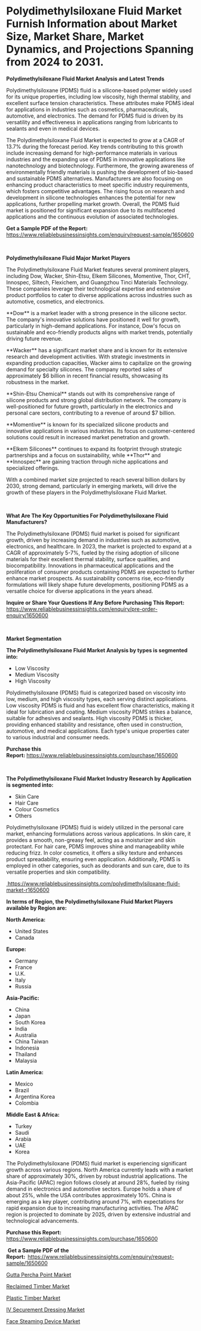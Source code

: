 <p><h1>Polydimethylsiloxane Fluid Market Furnish Information about Market Size, Market Share, Market Dynamics, and Projections Spanning from 2024 to 2031.</h1></p><p><strong>Polydimethylsiloxane Fluid Market Analysis and Latest Trends</strong></p>
<p><p>Polydimethylsiloxane (PDMS) fluid is a silicone-based polymer widely used for its unique properties, including low viscosity, high thermal stability, and excellent surface tension characteristics. These attributes make PDMS ideal for applications in industries such as cosmetics, pharmaceuticals, automotive, and electronics. The demand for PDMS fluid is driven by its versatility and effectiveness in applications ranging from lubricants to sealants and even in medical devices.</p><p>The Polydimethylsiloxane Fluid Market is expected to grow at a CAGR of 13.7% during the forecast period. Key trends contributing to this growth include increasing demand for high-performance materials in various industries and the expanding use of PDMS in innovative applications like nanotechnology and biotechnology. Furthermore, the growing awareness of environmentally friendly materials is pushing the development of bio-based and sustainable PDMS alternatives. Manufacturers are also focusing on enhancing product characteristics to meet specific industry requirements, which fosters competitive advantages. The rising focus on research and development in silicone technologies enhances the potential for new applications, further propelling market growth. Overall, the PDMS fluid market is positioned for significant expansion due to its multifaceted applications and the continuous evolution of associated technologies.</p></p>
<p><strong>Get a Sample PDF of the Report:&nbsp;</strong> <a href="https://www.reliablebusinessinsights.com/enquiry/request-sample/1650600?utm_campaign=1113&utm_medium=2&utm_source=Github&utm_content=ia&utm_term=08112024&utm_id=polydimethylsiloxane-fluid">https://www.reliablebusinessinsights.com/enquiry/request-sample/1650600</a></p>
<p>&nbsp;</p>
<p><strong>Polydimethylsiloxane Fluid Major Market Players</strong></p>
<p><p>The Polydimethylsiloxane Fluid Market features several prominent players, including Dow, Wacker, Shin-Etsu, Elkem Silicones, Momentive, Thor, CHT, Innospec, Siltech, Flexichem, and Guangzhou Tinci Materials Technology. These companies leverage their technological expertise and extensive product portfolios to cater to diverse applications across industries such as automotive, cosmetics, and electronics.</p><p>**Dow** is a market leader with a strong presence in the silicone sector. The company's innovative solutions have positioned it well for growth, particularly in high-demand applications. For instance, Dow's focus on sustainable and eco-friendly products aligns with market trends, potentially driving future revenue.</p><p>**Wacker** has a significant market share and is known for its extensive research and development activities. With strategic investments in expanding production capacities, Wacker aims to capitalize on the growing demand for specialty silicones. The company reported sales of approximately $6 billion in recent financial results, showcasing its robustness in the market.</p><p>**Shin-Etsu Chemical** stands out with its comprehensive range of silicone products and strong global distribution network. The company is well-positioned for future growth, particularly in the electronics and personal care sectors, contributing to a revenue of around $7 billion.</p><p>**Momentive** is known for its specialized silicone products and innovative applications in various industries. Its focus on customer-centered solutions could result in increased market penetration and growth.</p><p>**Elkem Silicones** continues to expand its footprint through strategic partnerships and a focus on sustainability, while **Thor** and **Innospec** are gaining traction through niche applications and specialized offerings.</p><p>With a combined market size projected to reach several billion dollars by 2030, strong demand, particularly in emerging markets, will drive the growth of these players in the Polydimethylsiloxane Fluid Market.</p></p>
<p>&nbsp;</p>
<p><strong>What Are The Key Opportunities For Polydimethylsiloxane Fluid Manufacturers?</strong></p>
<p><p>The Polydimethylsiloxane (PDMS) fluid market is poised for significant growth, driven by increasing demand in industries such as automotive, electronics, and healthcare. In 2023, the market is projected to expand at a CAGR of approximately 5-7%, fueled by the rising adoption of silicone materials for their excellent thermal stability, surface qualities, and biocompatibility. Innovations in pharmaceutical applications and the proliferation of consumer products containing PDMS are expected to further enhance market prospects. As sustainability concerns rise, eco-friendly formulations will likely shape future developments, positioning PDMS as a versatile choice for diverse applications in the years ahead.</p></p>
<p><strong>Inquire or Share Your Questions If Any Before Purchasing This Report:</strong> <a href="https://www.reliablebusinessinsights.com/enquiry/pre-order-enquiry/1650600?utm_campaign=1113&utm_medium=2&utm_source=Github&utm_content=ia&utm_term=08112024&utm_id=polydimethylsiloxane-fluid">https://www.reliablebusinessinsights.com/enquiry/pre-order-enquiry/1650600</a></p>
<p>&nbsp;</p>
<p><strong>Market Segmentation</strong></p>
<p><strong>The Polydimethylsiloxane Fluid Market Analysis by types is segmented into:</strong></p>
<p><ul><li>Low Viscosity</li><li>Medium Viscosity</li><li>High Viscosity</li></ul></p>
<p><p>Polydimethylsiloxane (PDMS) fluid is categorized based on viscosity into low, medium, and high viscosity types, each serving distinct applications. Low viscosity PDMS is fluid and has excellent flow characteristics, making it ideal for lubrication and coating. Medium viscosity PDMS strikes a balance, suitable for adhesives and sealants. High viscosity PDMS is thicker, providing enhanced stability and resistance, often used in construction, automotive, and medical applications. Each type's unique properties cater to various industrial and consumer needs.</p></p>
<p><strong>Purchase this Report:&nbsp;</strong><a href="https://www.reliablebusinessinsights.com/purchase/1650600?utm_campaign=1113&utm_medium=2&utm_source=Github&utm_content=ia&utm_term=08112024&utm_id=polydimethylsiloxane-fluid">https://www.reliablebusinessinsights.com/purchase/1650600</a></p>
<p>&nbsp;</p>
<p><strong>The Polydimethylsiloxane Fluid Market Industry Research by Application is segmented into:</strong></p>
<p><ul><li>Skin Care</li><li>Hair Care</li><li>Colour Cosmetics</li><li>Others</li></ul></p>
<p><p>Polydimethylsiloxane (PDMS) fluid is widely utilized in the personal care market, enhancing formulations across various applications. In skin care, it provides a smooth, non-greasy feel, acting as a moisturizer and skin protectant. For hair care, PDMS improves shine and manageability while reducing frizz. In color cosmetics, it offers a silky texture and enhances product spreadability, ensuring even application. Additionally, PDMS is employed in other categories, such as deodorants and sun care, due to its versatile properties and skin compatibility.</p></p>
<p><a href="https://www.reliablebusinessinsights.com/polydimethylsiloxane-fluid-market-r1650600?utm_campaign=1113&utm_medium=2&utm_source=Github&utm_content=ia&utm_term=08112024&utm_id=polydimethylsiloxane-fluid">&nbsp;https://www.reliablebusinessinsights.com/polydimethylsiloxane-fluid-market-r1650600</a></p>
<p><strong>In terms of Region, the Polydimethylsiloxane Fluid Market Players available by Region are:</strong></p>
<p>
    <p> <strong> North America: </strong>
        <ul>
            <li>United States</li>
            <li>Canada</li>
        </ul>
        </p> 
    <p> <strong> Europe: </strong>
        <ul>
            <li>Germany</li>
            <li>France</li>
            <li>U.K.</li>
            <li>Italy</li>
            <li>Russia</li>
        </ul>
        </p> 
    <p> <strong> Asia-Pacific: </strong>
        <ul>
            <li>China</li>
            <li>Japan</li>
            <li>South Korea</li>
            <li>India</li>
            <li>Australia</li>
            <li>China Taiwan</li>
            <li>Indonesia</li>
            <li>Thailand</li>
            <li>Malaysia</li>
        </ul>
        </p> 
    <p> <strong> Latin America: </strong>
        <ul>
            <li>Mexico</li>
            <li>Brazil</li>
            <li>Argentina Korea</li>
            <li>Colombia</li>
        </ul>
        </p> 
    <p> <strong> Middle East & Africa: </strong>
        <ul>
            <li>Turkey</li>
            <li>Saudi</li>
            <li>Arabia</li>
            <li>UAE</li>
            <li>Korea</li>
        </ul>
    </p>
    </p>
<p><p>The Polydimethylsiloxane (PDMS) fluid market is experiencing significant growth across various regions. North America currently leads with a market share of approximately 30%, driven by robust industrial applications. The Asia-Pacific (APAC) region follows closely at around 28%, fueled by rising demand in electronics and automotive sectors. Europe holds a share of about 25%, while the USA contributes approximately 10%. China is emerging as a key player, contributing around 7%, with expectations for rapid expansion due to increasing manufacturing activities. The APAC region is projected to dominate by 2025, driven by extensive industrial and technological advancements.</p></p>
<p><strong>Purchase this Report: </strong><a href="https://www.reliablebusinessinsights.com/purchase/1650600?utm_campaign=1113&utm_medium=2&utm_source=Github&utm_content=ia&utm_term=08112024&utm_id=polydimethylsiloxane-fluid">https://www.reliablebusinessinsights.com/purchase/1650600</a></p>
<p>&nbsp;<strong>Get a Sample PDF of the Report:&nbsp;&nbsp;</strong><a href="https://www.reliablebusinessinsights.com/enquiry/request-sample/1650600?utm_campaign=1113&utm_medium=2&utm_source=Github&utm_content=ia&utm_term=08112024&utm_id=polydimethylsiloxane-fluid">https://www.reliablebusinessinsights.com/enquiry/request-sample/1650600</a></p>
<p><strong></strong></p>
<p><p><a href="https://issuu.com/reportprime-2/docs/gutta-percha-point-market-size-2030_72d6036ff7eb66?utm_campaign=1113&utm_medium=2&utm_source=Github&utm_content=ia&utm_term=08112024&utm_id=polydimethylsiloxane-fluid">Gutta Percha Point Market</a></p><p><a href="https://github.com/keitelmoprotinu/Market-Research-Report-List-1/blob/main/reclaimed-timber-market.md?utm_campaign=1113&utm_medium=2&utm_source=Github&utm_content=ia&utm_term=08112024&utm_id=polydimethylsiloxane-fluid">Reclaimed Timber Market</a></p><p><a href="https://github.com/tewellnudorennk/Market-Research-Report-List-1/blob/main/plastic-timber-market.md?utm_campaign=1113&utm_medium=2&utm_source=Github&utm_content=ia&utm_term=08112024&utm_id=polydimethylsiloxane-fluid">Plastic Timber Market</a></p><p><a href="https://issuu.com/reportprime-2/docs/iv-securement-dressing-market-size-_9ba52aff2ce106?utm_campaign=1113&utm_medium=2&utm_source=Github&utm_content=ia&utm_term=08112024&utm_id=polydimethylsiloxane-fluid">IV Securement Dressing Market</a></p><p><a href="https://issuu.com/reportprime-2/docs/face-steaming-device-market-size-20_3d90b076dd1006?utm_campaign=1113&utm_medium=2&utm_source=Github&utm_content=ia&utm_term=08112024&utm_id=polydimethylsiloxane-fluid">Face Steaming Device Market</a></p></p>